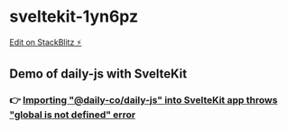 # sveltekit-1yn6pz

[Edit on StackBlitz ⚡️](https://stackblitz.com/edit/sveltekit-1yn6pz)

## Demo of daily-js with SvelteKit

### 👉 [Importing "@daily-co/daily-js" into SvelteKit app throws "global is not defined" error](https://stackoverflow.com/questions/70222804/importing-daily-co-daily-js-into-sveltekit-app-throws-global-is-not-defined/70224696)
